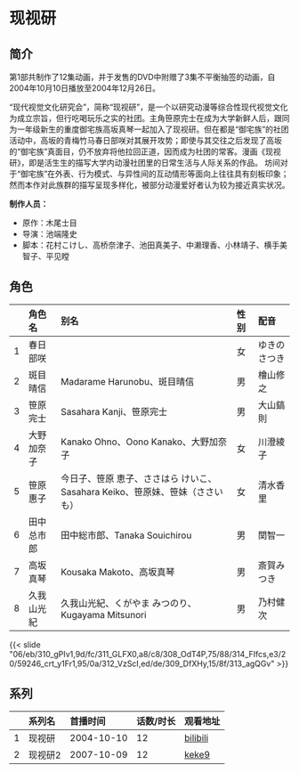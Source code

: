# 现视研


## 简介

第1部共制作了12集动画，并于发售的DVD中附赠了3集不平衡抽签的动画，自2004年10月10日播放至2004年12月26日。

“现代视觉文化研究会”，简称“现视研”，是一个以研究动漫等综合性现代视觉文化为成立宗旨，但行吃喝玩乐之实的社团。主角笹原完士在成为大学新鲜人后，跟同为一年级新生的重度御宅族高坂真琴一起加入了现视研。但在都是“御宅族”的社团活动中，高坂的青梅竹马春日部咲对其展开攻势；即使与其交往之后发现了高坂的“御宅族”真面目，仍不放弃将他拉回正道，因而成为社团的常客。漫画《现视研》，即是活生生的描写大学内动漫社团里的日常生活与人际关系的作品。
坊间对于“御宅族”在外表、行为模式、与异性间的互动情形等面向上往往具有刻板印象；然而本作对此族群的描写呈现多样化，被部分动漫爱好者认为较为接近真实状况。

**制作人员：**
- 原作：木尾士目
- 导演：池端隆史
- 脚本：花村こけし、高桥奈津子、池田真美子、中濑理香、小林靖子、横手美智子、平见瞠

## 角色

|     |   角色名   |   别名  | 性别 |  配音  |
|:--- |:------  |:----      |:---  |:--   |
| 1 | 春日部咲 |  | 女 | ゆきのさつき |
| 2 | 斑目晴信 | Madarame Harunobu、斑目晴信 | 男 | 檜山修之 |
| 3 | 笹原完士 | Sasahara Kanji、笹原完士 | 男 | 大山鎬則 |
| 4 | 大野加奈子 | Kanako Ohno、Oono Kanako、大野加奈子 | 女 | 川澄綾子 |
| 5 | 笹原惠子 | 今日子、笹原 恵子、ささはら けいこ、Sasahara Keiko、笹原妹、笹妹（ささいも） | 女 | 清水香里 |
| 6 | 田中总市郎 | 田中総市郎、Tanaka Souichirou | 男 | 関智一 |
| 7 | 高坂真琴 | Kousaka Makoto、高坂真琴 | 男 | 斎賀みつき |
| 8 | 久我山光紀 | 久我山光紀、くがやま みつのり、Kugayama Mitsunori | 男 | 乃村健次 |

{{< slide "06/eb/310_gPIv1,9d/fc/311_GLFX0,a8/c8/308_OdT4P,75/88/314_FIfcs,e3/20/59246_crt_y1Fr1,95/0a/312_VzScI,ed/de/309_DfXHy,15/8f/313_agQGv" >}}

## 系列

|     | 系列名  | 首播时间       | 话数/时长 | 观看地址                                                      |
| :-- | :--- | :--------- | :---- | :-------------------------------------------------------- |
| 1   | 现视研  | 2004-10-10 | 12    | [bilibili](https://www.bilibili.com/bangumi/play/ss517)   |
| 2   | 现视研2 | 2007-10-09 | 12    | [keke9](https://www.keke9.app/play/149656-12-548683.html) |



